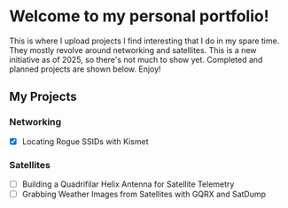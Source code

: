 # Welcome to my personal portfolio!

This is where I upload projects I find interesting that I do in my spare time. They mostly revolve around networking and satellites. This is a new initiative as of 2025, so there's not much to show yet. Completed and planned projects are shown below. Enjoy!

## My Projects

### Networking
* [x] Locating Rogue SSIDs with Kismet

### Satellites
* [ ] Building a Quadrifilar Helix Antenna for Satellite Telemetry
* [ ] Grabbing Weather Images from Satellites with GQRX and SatDump
